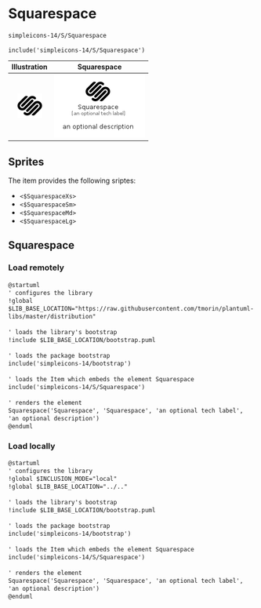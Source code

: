 # Squarespace


```text
simpleicons-14/S/Squarespace
```

```text
include('simpleicons-14/S/Squarespace')
```



| Illustration | Squarespace |
| :---: | :---: |
| ![illustration for Illustration](../../simpleicons-14/S/Squarespace.png) | ![illustration for Squarespace](../../simpleicons-14/S/Squarespace.Local.png) |



## Sprites
The item provides the following sriptes:

- `<$SquarespaceXs>`
- `<$SquarespaceSm>`
- `<$SquarespaceMd>`
- `<$SquarespaceLg>`





## Squarespace

### Load remotely
```plantuml
@startuml
' configures the library
!global $LIB_BASE_LOCATION="https://raw.githubusercontent.com/tmorin/plantuml-libs/master/distribution"

' loads the library's bootstrap
!include $LIB_BASE_LOCATION/bootstrap.puml

' loads the package bootstrap
include('simpleicons-14/bootstrap')

' loads the Item which embeds the element Squarespace
include('simpleicons-14/S/Squarespace')

' renders the element
Squarespace('Squarespace', 'Squarespace', 'an optional tech label', 'an optional description')
@enduml
```

### Load locally
```plantuml
@startuml
' configures the library
!global $INCLUSION_MODE="local"
!global $LIB_BASE_LOCATION="../.."

' loads the library's bootstrap
!include $LIB_BASE_LOCATION/bootstrap.puml

' loads the package bootstrap
include('simpleicons-14/bootstrap')

' loads the Item which embeds the element Squarespace
include('simpleicons-14/S/Squarespace')

' renders the element
Squarespace('Squarespace', 'Squarespace', 'an optional tech label', 'an optional description')
@enduml
```

